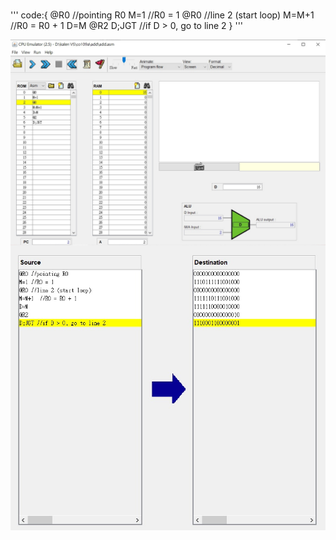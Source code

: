###
'''
code:{
    @R0 //pointing R0
    M=1 //R0 = 1
    @R0 //line 2 (start loop)
    M=M+1  //R0 = R0 + 1
    D=M
    @R2
    D;JGT //if D > 0, go to line 2
}
'''

<img src="hw7_else_1.jpg"  align=center />
<img src="hw7_else_2.jpg"  align=center />
